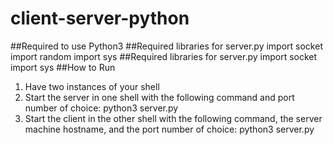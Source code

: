 # client-server-python
##Required to use Python3
##Required libraries for server.py
import socket
import random
import sys
##Required libraries for server.py
import socket
import sys
##How to Run
1. Have two instances of your shell
2. Start the server in one shell with the following command and port number of choice: python3 server.py <port>
3. Start the client in the other shell with the following command, the server machine hostname, and the port number of choice: python3 server.py <hostname> <port>
